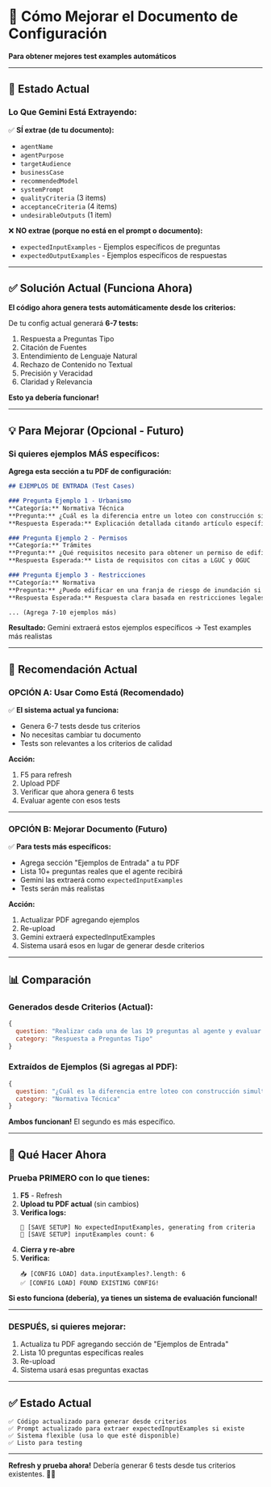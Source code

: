 # 📝 Cómo Mejorar el Documento de Configuración

**Para obtener mejores test examples automáticos**

---

## 🎯 Estado Actual

### Lo Que Gemini Está Extrayendo:

✅ **SÍ extrae (de tu documento):**
- `agentName`
- `agentPurpose`
- `targetAudience`
- `businessCase`
- `recommendedModel`
- `systemPrompt`
- `qualityCriteria` (3 items)
- `acceptanceCriteria` (4 items)
- `undesirableOutputs` (1 item)

❌ **NO extrae (porque no está en el prompt o documento):**
- `expectedInputExamples` - Ejemplos específicos de preguntas
- `expectedOutputExamples` - Ejemplos específicos de respuestas

---

## ✅ Solución Actual (Funciona Ahora)

**El código ahora genera tests automáticamente desde los criterios:**

De tu config actual generará **6-7 tests:**
1. Respuesta a Preguntas Tipo
2. Citación de Fuentes
3. Entendimiento de Lenguaje Natural
4. Rechazo de Contenido no Textual
5. Precisión y Veracidad
6. Claridad y Relevancia

**Esto ya debería funcionar!**

---

## 💡 Para Mejorar (Opcional - Futuro)

### Si quieres ejemplos MÁS específicos:

**Agrega esta sección a tu PDF de configuración:**

```markdown
## EJEMPLOS DE ENTRADA (Test Cases)

### Pregunta Ejemplo 1 - Urbanismo
**Categoría:** Normativa Técnica
**Pregunta:** ¿Cuál es la diferencia entre un loteo con construcción simultánea y uno con construcción sucesiva según la OGUC?
**Respuesta Esperada:** Explicación detallada citando artículo específico de OGUC

### Pregunta Ejemplo 2 - Permisos
**Categoría:** Trámites
**Pregunta:** ¿Qué requisitos necesito para obtener un permiso de edificación en terreno con pendiente mayor a 20%?
**Respuesta Esperada:** Lista de requisitos con citas a LGUC y OGUC

### Pregunta Ejemplo 3 - Restricciones
**Categoría:** Normativa
**Pregunta:** ¿Puedo edificar en una franja de riesgo de inundación si hago un buen estudio?
**Respuesta Esperada:** Respuesta clara basada en restricciones legales

... (Agrega 7-10 ejemplos más)
```

**Resultado:** Gemini extraerá estos ejemplos específicos → Test examples más realistas

---

## 🎯 Recomendación Actual

### OPCIÓN A: Usar Como Está (Recomendado)

✅ **El sistema actual ya funciona:**
- Genera 6-7 tests desde tus criterios
- No necesitas cambiar tu documento
- Tests son relevantes a los criterios de calidad

**Acción:** 
1. F5 para refresh
2. Upload PDF
3. Verificar que ahora genera 6 tests
4. Evaluar agente con esos tests

---

### OPCIÓN B: Mejorar Documento (Futuro)

✅ **Para tests más específicos:**
- Agrega sección "Ejemplos de Entrada" a tu PDF
- Lista 10+ preguntas reales que el agente recibirá
- Gemini las extraerá como `expectedInputExamples`
- Tests serán más realistas

**Acción:**
1. Actualizar PDF agregando ejemplos
2. Re-upload
3. Gemini extraerá expectedInputExamples
4. Sistema usará esos en lugar de generar desde criterios

---

## 📊 Comparación

### Generados desde Criterios (Actual):
```javascript
{
  question: "Realizar cada una de las 19 preguntas al agente y evaluar...",
  category: "Respuesta a Preguntas Tipo"
}
```

### Extraídos de Ejemplos (Si agregas al PDF):
```javascript
{
  question: "¿Cuál es la diferencia entre loteo con construcción simultánea y sucesiva?",
  category: "Normativa Técnica"
}
```

**Ambos funcionan!** El segundo es más específico.

---

## 🚀 Qué Hacer Ahora

### Prueba PRIMERO con lo que tienes:

1. **F5** - Refresh
2. **Upload tu PDF actual** (sin cambios)
3. **Verifica logs:**
   ```
   💾 [SAVE SETUP] No expectedInputExamples, generating from criteria
   💾 [SAVE SETUP] inputExamples count: 6
   ```
4. **Cierra y re-abre**
5. **Verifica:**
   ```
   📥 [CONFIG LOAD] data.inputExamples?.length: 6
   ✅ [CONFIG LOAD] FOUND EXISTING CONFIG!
   ```

**Si esto funciona (debería), ya tienes un sistema de evaluación funcional!**

---

### DESPUÉS, si quieres mejorar:

1. Actualiza tu PDF agregando sección de "Ejemplos de Entrada"
2. Lista 10 preguntas específicas reales
3. Re-upload
4. Sistema usará esas preguntas exactas

---

## ✅ Estado Actual

```
✅ Código actualizado para generar desde criterios
✅ Prompt actualizado para extraer expectedInputExamples si existe
✅ Sistema flexible (usa lo que esté disponible)
✅ Listo para testing
```

---

**Refresh y prueba ahora!** Debería generar 6 tests desde tus criterios existentes. 🎯🚀

